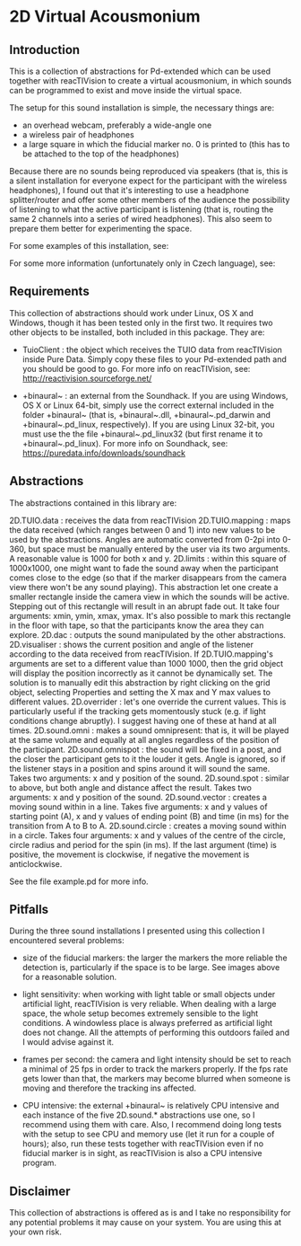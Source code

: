 2D Virtual Acousmonium
======================

Introduction
------------

This is a collection of abstractions for Pd-extended which can be used together with reacTIVision to create a virtual acousmonium, in which sounds can be programmed to exist and move inside the virtual space.

The setup for this sound installation is simple, the necessary things are:

- an overhead webcam, preferably a wide-angle one
- a wireless pair of headphones
- a large square in which the fiducial marker no. 0 is printed to (this has to be attached to the top of the headphones)

Because there are no sounds being reproduced via speakers (that is, this is a silent installation for everyone expect for the participant with the wireless headphones), I found out that it's interesting to use a headphone splitter/router and offer some other members of the audience the possibility of listening to what the active participant is listening (that is, routing the same 2 channels into a series of wired headphones). This also seem to prepare them better for experimenting the space.

For some examples of this installation, see:

For some more information (unfortunately only in Czech language), see: 

Requirements
------------

This collection of abstractions should work under Linux, OS X and Windows, though it has been tested only in the first two. It requires two other objects to be installed, both included in this package. They are:

- TuioClient : the object which receives the TUIO data from reacTIVision inside Pure Data. Simply copy these files to your Pd-extended path and you should be good to go. For more info on reacTIVision, see: http://reactivision.sourceforge.net/

- +binaural~ : an external from the Soundhack. If you are using Windows, OS X or Linux 64-bit, simply use the correct external included in the folder +binaural~ (that is, +binaural~.dll, +binaural~.pd_darwin and +binaural~.pd_linux, respectively). If you are using Linux 32-bit, you must use the the file +binaural~.pd_linux32 (but first rename it to +binaural~.pd_linux). For more info on Soundhack, see: https://puredata.info/downloads/soundhack

Abstractions
------------

The abstractions contained in this library are:

2D.TUIO.data : receives the data from reacTIVision
2D.TUIO.mapping : maps the data received (which ranges between 0 and 1) into new values to be used by the abstractions. Angles are automatic converted from 0-2pi into 0-360, but space must be manually entered by the user via its two arguments. A reasonable value is 1000 for both x and y.
2D.limits : within this square of 1000x1000, one might want to fade the sound away when the participant comes close to the edge (so that if the marker disappears from the camera view there won't be any sound playing). This abstraction let one create a smaller rectangle inside the camera view in which the sounds will be active. Stepping out of this rectangle will result in an abrupt fade out. It take four arguments: xmin, ymin, xmax, ymax. It's also possible to mark this rectangle in the floor with tape, so that the participants know the area they can explore.
2D.dac : outputs the sound manipulated by the other abstractions.
2D.visualiser : shows the current position and angle of the listener according to the data received from reacTIVision. If 2D.TUIO.mapping's arguments are set to a different value than 1000 1000, then the grid object will display the position incorrectly as it cannot be dynamically set. The solution is to manually edit this abstraction by right clicking on the grid object, selecting Properties and setting the X max and Y max values to different values.
2D.overrider : let's one override the current values. This is particularly useful if the tracking gets momentously stuck (e.g. if light conditions change abruptly). I suggest having one of these at hand at all times.
2D.sound.omni : makes a sound omnipresent: that is, it will be played at the same volume and equally at all angles regardless of the position of the participant.
2D.sound.omnispot : the sound will be fixed in a post, and the closer the participant gets to it the louder it gets. Angle is ignored, so if the listener stays in a position and spins around it will sound the same. Takes two arguments: x and y position of the sound.
2D.sound.spot : similar to above, but both angle and distance affect the result. Takes two arguments: x and y position of the sound.
2D.sound.vector : creates a moving sound within in a line. Takes five arguments: x and y values of starting point (A), x and y values of ending point (B) and time (in ms) for the transition from A to B to A.
2D.sound.circle : creates a moving sound within in a circle. Takes four arguments: x and y values of the centre of the circle, circle radius and period for the spin (in ms). If the last argument (time) is positive, the movement is clockwise, if negative the movement is anticlockwise.

See the file example.pd for more info.

Pitfalls
--------

During the three sound installations I presented using this collection I encountered several problems:

- size of the fiducial markers: the larger the markers the more reliable the detection is, particularly if the space is to be large. See images above for a reasonable solution.

- light sensitivity: when working with light table or small objects under artificial light, reacTIVision is very reliable. When dealing with a large space, the whole setup becomes extremely sensible to the light conditions. A windowless place is always preferred as artificial light does not change. All the attempts of performing this outdoors failed and I would advise against it.

- frames per second: the camera and light intensity should be set to reach a minimal of 25 fps in order to track the markers properly. If the fps rate gets lower than that, the markers may become blurred when someone is moving and therefore the tracking ins affected.

- CPU intensive: the external +binaural~ is relatively CPU intensive and each instance of the five 2D.sound.* abstractions use one, so I recommend using them with care. Also, I recommend doing long tests with the setup to see CPU and memory use (let it run for a couple of hours); also, run these tests together with reacTIVision even if no fiducial marker is in sight, as reacTIVision is also a CPU intensive program.

Disclaimer
----------

This collection of abstractions is offered as is and I take no responsibility for any potential problems it may cause on your system. You are using this at your own risk.

